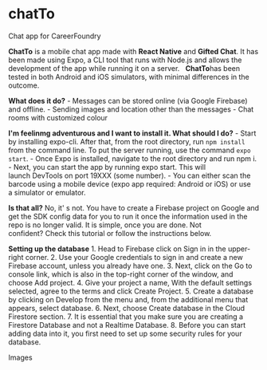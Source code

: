 # chatTo
Chat app for CareerFoundry

<b>ChatTo</b> is a mobile chat app made with <b>React Native</b> and <b>Gifted Chat</b>. It has been made using Expo, a CLI tool that runs with Node.js and allows the development of the app while running it on a server.
 
<b>ChatTo</b>has been tested in both Android and iOS simulators, with minimal differences in the outcome.

<b>What does it do?</b>
	-	Messages can be stored online (via Google Firebase) and offline.
	-	Sending images and location other than the messages
	-	Chat rooms with customized colour
  
<b>I'm feelinmg adventurous and I want to install it. What should I do?</b>
	-	Start by installing expo-cli. After that, from the root directory, run `npm install` from the command line. To put the server running, use the command `expo start`.
	-	Once Expo is installed, navigate to the root directory and run npm i.
	-	Next, you can start the app by running expo start. This will launch DevTools on port 19XXX (some number).
	-	You can either scan the barcode using a mobile device (expo app required: Android or iOS) or use a simulator or emulator.

<b>Is that all?</b>
No, it' s not. You have to create a Firebase project on Google and get the SDK config data for you to run it once the information used in the repo is no longer valid. It is simple, once you are done. Not confident? Check this tutorial or follow the instructions below.

<b>Setting up the database</b>
	1.	Head to Firebase click on Sign in in the upper-right corner.
	2.	Use your Google credentials to sign in and create a new Firebase account, unless you already have one.
	3.	Next, click on the Go to console link, which is also in the top-right corner of the window, and choose Add project.
	4.	Give your project a name, With the default settings selected, agree to the terms and click Create Project.
	5.	Create a database by clicking on Develop from the menu and, from the additional menu that appears, select database.
	6.	Next, choose Create database in the Cloud Firestore section.
	7.	It is essential that you make sure you are creating a Firestore Database and not a Realtime Database.
	8.	Before you can start adding data into it, you first need to set up some security rules for your database.

Images

